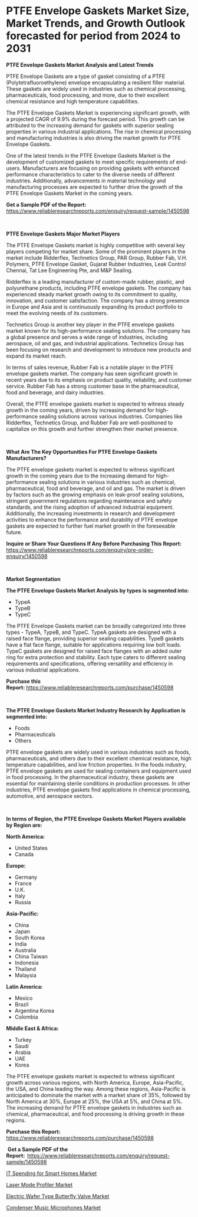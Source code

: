 <p><h1>PTFE Envelope Gaskets Market Size, Market Trends, and Growth Outlook forecasted for period from 2024 to 2031</h1></p><p><strong>PTFE Envelope Gaskets Market Analysis and Latest Trends</strong></p>
<p><p>PTFE Envelope Gaskets are a type of gasket consisting of a PTFE (Polytetrafluoroethylene) envelope encapsulating a resilient filler material. These gaskets are widely used in industries such as chemical processing, pharmaceuticals, food processing, and more, due to their excellent chemical resistance and high temperature capabilities.</p><p>The PTFE Envelope Gaskets Market is experiencing significant growth, with a projected CAGR of 9.9% during the forecast period. This growth can be attributed to the increasing demand for gaskets with superior sealing properties in various industrial applications. The rise in chemical processing and manufacturing industries is also driving the market growth for PTFE Envelope Gaskets.</p><p>One of the latest trends in the PTFE Envelope Gaskets Market is the development of customized gaskets to meet specific requirements of end-users. Manufacturers are focusing on providing gaskets with enhanced performance characteristics to cater to the diverse needs of different industries. Additionally, advancements in material technology and manufacturing processes are expected to further drive the growth of the PTFE Envelope Gaskets Market in the coming years.</p></p>
<p><strong>Get a Sample PDF of the Report:&nbsp;</strong> <a href="https://www.reliableresearchreports.com/enquiry/request-sample/1450598">https://www.reliableresearchreports.com/enquiry/request-sample/1450598</a></p>
<p>&nbsp;</p>
<p><strong>PTFE Envelope Gaskets Major Market Players</strong></p>
<p><p>The PTFE Envelope Gaskets market is highly competitive with several key players competing for market share. Some of the prominent players in the market include Ridderflex, Technetics Group, PAR Group, Rubber Fab, V.H. Polymers, PTFE Envelope Gasket, Gujarat Rubber Industries, Leak Control Chennai, Tat Lee Engineering Pte, and M&P Sealing.</p><p>Ridderflex is a leading manufacturer of custom-made rubber, plastic, and polyurethane products, including PTFE envelope gaskets. The company has experienced steady market growth owing to its commitment to quality, innovation, and customer satisfaction. The company has a strong presence in Europe and Asia and is continuously expanding its product portfolio to meet the evolving needs of its customers.</p><p>Technetics Group is another key player in the PTFE envelope gaskets market known for its high-performance sealing solutions. The company has a global presence and serves a wide range of industries, including aerospace, oil and gas, and industrial applications. Technetics Group has been focusing on research and development to introduce new products and expand its market reach.</p><p>In terms of sales revenue, Rubber Fab is a notable player in the PTFE envelope gaskets market. The company has seen significant growth in recent years due to its emphasis on product quality, reliability, and customer service. Rubber Fab has a strong customer base in the pharmaceutical, food and beverage, and dairy industries.</p><p>Overall, the PTFE envelope gaskets market is expected to witness steady growth in the coming years, driven by increasing demand for high-performance sealing solutions across various industries. Companies like Ridderflex, Technetics Group, and Rubber Fab are well-positioned to capitalize on this growth and further strengthen their market presence.</p></p>
<p>&nbsp;</p>
<p><strong>What Are The Key Opportunities For PTFE Envelope Gaskets Manufacturers?</strong></p>
<p><p>The PTFE envelope gaskets market is expected to witness significant growth in the coming years due to the increasing demand for high-performance sealing solutions in various industries such as chemical, pharmaceutical, food and beverage, and oil and gas. The market is driven by factors such as the growing emphasis on leak-proof sealing solutions, stringent government regulations regarding maintenance and safety standards, and the rising adoption of advanced industrial equipment. Additionally, the increasing investments in research and development activities to enhance the performance and durability of PTFE envelope gaskets are expected to further fuel market growth in the foreseeable future.</p></p>
<p><strong>Inquire or Share Your Questions If Any Before Purchasing This Report:</strong> <a href="https://www.reliableresearchreports.com/enquiry/pre-order-enquiry/1450598">https://www.reliableresearchreports.com/enquiry/pre-order-enquiry/1450598</a></p>
<p>&nbsp;</p>
<p><strong>Market Segmentation</strong></p>
<p><strong>The PTFE Envelope Gaskets Market Analysis by types is segmented into:</strong></p>
<p><ul><li>TypeA</li><li>TypeB</li><li>TypeC</li></ul></p>
<p><p>The PTFE Envelope Gaskets market can be broadly categorized into three types - TypeA, TypeB, and TypeC. TypeA gaskets are designed with a raised face flange, providing superior sealing capabilities. TypeB gaskets have a flat face flange, suitable for applications requiring low bolt loads. TypeC gaskets are designed for raised face flanges with an added outer ring for extra protection and stability. Each type caters to different sealing requirements and specifications, offering versatility and efficiency in various industrial applications.</p></p>
<p><strong>Purchase this Report:&nbsp;</strong><a href="https://www.reliableresearchreports.com/purchase/1450598">https://www.reliableresearchreports.com/purchase/1450598</a></p>
<p>&nbsp;</p>
<p><strong>The PTFE Envelope Gaskets Market Industry Research by Application is segmented into:</strong></p>
<p><ul><li>Foods</li><li>Pharmaceuticals</li><li>Others</li></ul></p>
<p><p>PTFE envelope gaskets are widely used in various industries such as foods, pharmaceuticals, and others due to their excellent chemical resistance, high temperature capabilities, and low friction properties. In the foods industry, PTFE envelope gaskets are used for sealing containers and equipment used in food processing. In the pharmaceutical industry, these gaskets are essential for maintaining sterile conditions in production processes. In other industries, PTFE envelope gaskets find applications in chemical processing, automotive, and aerospace sectors.</p></p>
<p>&nbsp;</p>
<p><strong>In terms of Region, the PTFE Envelope Gaskets Market Players available by Region are:</strong></p>
<p>
    <p> <strong> North America: </strong>
        <ul>
            <li>United States</li>
            <li>Canada</li>
        </ul>
        </p> 
    <p> <strong> Europe: </strong>
        <ul>
            <li>Germany</li>
            <li>France</li>
            <li>U.K.</li>
            <li>Italy</li>
            <li>Russia</li>
        </ul>
        </p> 
    <p> <strong> Asia-Pacific: </strong>
        <ul>
            <li>China</li>
            <li>Japan</li>
            <li>South Korea</li>
            <li>India</li>
            <li>Australia</li>
            <li>China Taiwan</li>
            <li>Indonesia</li>
            <li>Thailand</li>
            <li>Malaysia</li>
        </ul>
        </p> 
    <p> <strong> Latin America: </strong>
        <ul>
            <li>Mexico</li>
            <li>Brazil</li>
            <li>Argentina Korea</li>
            <li>Colombia</li>
        </ul>
        </p> 
    <p> <strong> Middle East & Africa: </strong>
        <ul>
            <li>Turkey</li>
            <li>Saudi</li>
            <li>Arabia</li>
            <li>UAE</li>
            <li>Korea</li>
        </ul>
    </p>
    </p>
<p><p>The PTFE envelope gaskets market is expected to witness significant growth across various regions, with North America, Europe, Asia-Pacific, the USA, and China leading the way. Among these regions, Asia-Pacific is anticipated to dominate the market with a market share of 35%, followed by North America at 30%, Europe at 25%, the USA at 5%, and China at 5%. The increasing demand for PTFE envelope gaskets in industries such as chemical, pharmaceutical, and food processing is driving growth in these regions.</p></p>
<p><strong>Purchase this Report: </strong><a href="https://www.reliableresearchreports.com/purchase/1450598">https://www.reliableresearchreports.com/purchase/1450598</a></p>
<p>&nbsp;<strong>Get a Sample PDF of the Report:&nbsp;&nbsp;</strong><a href="https://www.reliableresearchreports.com/enquiry/request-sample/1450598">https://www.reliableresearchreports.com/enquiry/request-sample/1450598</a></p>
<p><strong></strong></p>
<p><p><a href="https://butternut-bug-553.notion.site/IT-Spending-for-Smart-Homes-Market-Research-Report-Unlocks-Analysis-on-the-Market-Financial-Status--6bc3f50e949d4205831fa074c2d93270">IT Spending for Smart Homes Market</a></p><p><a href="https://view.publitas.com/reportprime-1/laser-mode-profiler-market-centers-on-aspects-such-as-market-growth-market-share-market-opportunity-and-projected-forecasts-spanning-from-2023-to-2030/">Laser Mode Profiler Market</a></p><p><a href="https://view.publitas.com/reportprime-1/electric-wafer-type-butterfly-valve-market-centers-on-aspects-such-as-market-growth-market-share-market-opportunity-and-projected-forecasts-spanning-from-2023-to-2030/">Electric Wafer Type Butterfly Valve Market</a></p><p><a href="https://view.publitas.com/reportprime-1/condenser-music-microphones-market-size-and-growth-market-segmentation-regional-and-country-breakdowns-and-market-trends-for-period-from-2023-2030/">Condenser Music Microphones Market</a></p></p>